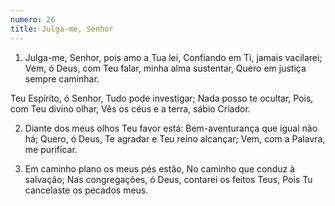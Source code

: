 ```yaml
---
numero: 26
title: Julga-me, Senhor
---
```

1. Julga-me, Senhor, pois amo a Tua lei,
Confiando em Ti, jamais vacilarei;
Vem, ó Deus, com Teu falar, minha alma sustentar,
Quero em justiça sempre caminhar.

Teu Espírito, ó Senhor,
Tudo pode investigar;
Nada posso te ocultar,
Pois, com Teu divino olhar,
Vês os céus e a terra, sábio Criador.

2. Diante dos meus olhos Teu favor está:
Bem-aventurança que igual não há;
Quero, ó Deus, Te agradar e Teu reino alcançar;
Vem, com a Palavra, me purificar.

3. Em caminho plano os meus pés estão,
No caminho que conduz à salvação;
Nas congregações, ó Deus, contarei os feitos Teus,
Pois Tu cancelaste os pecados meus.
